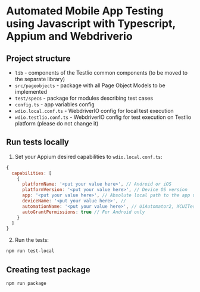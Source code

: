 # Automated Mobile App Testing using Javascript with Typescript, Appium and Webdriverio

## Project structure
- `lib` - components of the Testlio common components (to be moved to the separate library)
- `src/pageobjects` - package with all Page Object Models to be implemented
- `test/specs` - package for modules describing test cases
- `config.ts` - app variables config
- `wdio.local.conf.ts` - WebdriverIO config for local test execution
- `wdio.testlio.conf.ts` - WebdriverIO config for test execution on Testlio platform (please do not change it)

## Run tests locally
1.  Set your Appium desired capabilities to `wdio.local.conf.ts`:
```js
{
  capabilities: [
    {
      platformName: '<put your value here>', // Android or iOS
      platformVersion: '<put your value here>', // Device OS version
      app: '<put your value here>', // Absolute local path to the app under test
      deviceName: '<put your value here>', // 
      automationName: '<put your value here>', // UiAutomator2, XCUITest or other
      autoGrantPermissions: true // For Android only
    }
  ]
}
```

2. Run the tests:
```bash 
npm run test-local
```

## Creating test package
```bash 
npm run package
```

